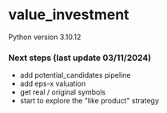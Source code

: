 # value_investment

Python version 3.10.12

### Next steps (last update 03/11/2024)

  - add potential_candidates pipeline
  - add eps-x valuation
  - get real / original symbols
  - start to explore the "like product" strategy